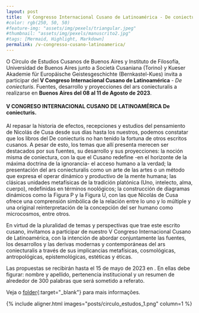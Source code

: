 ```yaml
---
layout: post
title:  V Congresso Internacional Cusano de Latinoamérica - De coniecturis
#color: rgb(250, 50, 50)
#feature-img: "assets/img/pexels/triangular.jpeg"
#thumbnail: "assets/img/pexels/manuscrito2.jpg"
#tags: [Mermaid, Highlight, Markdown]
permalink: /v-congresso-cusano-latinoamerica/
---
```


<p>O Círculo de Estudios Cusanos de Buenos Aires y Instituto de Filosofía, Universidad de Buenos Aires junto a Società Cusaniana (Torino) y Kueser Akademie für Europäische Geistesgeschichte (Bernkastel-Kues) invita a participar del <b>V Congreso Internacional Cusano de Latinoamérica</b> - <i>De coniecturis</i>. Fuentes, desarrollo y proyecciones del ars coniecturalis a realizarse en <b>Buenos Aires del 08 al 11 de Agosto de 2023</b>.</p>

#### V CONGRESO INTERNACIONAL CUSANO DE LATINOAMÉRICA De coniecturis. 

<p>Al repasar la historia de efectos, recepciones y estudios del pensamiento de Nicolás de Cusa desde sus días hasta los nuestros, podemos constatar que los libros del De coniecturis no han tenido la fortuna de otros escritos cusanos. A pesar de esto, los temas que allí presenta merecen ser destacados por sus fuentes, su desarrollo y sus proyecciones: la noción misma de coniectura, con la que el Cusano redefine -en el horizonte de la máxima doctrina de la ignorancia- el acceso humano a la verdad; la presentación del ars coniecturalis como un arte de las artes o un método que expresa el operar dinámico y productivo de la mente humana; las clásicas unidades metafísicas de la tradición platónica (Uno, intelecto, alma, cuerpo), redefinidas en términos noológicos; la construcción de diagramas dinámicos como la Figura P y la Figura U, con las que Nicolás de Cusa ofrece una comprensión simbólica de la relación entre lo uno y lo múltiple y una original reinterpretación de la concepción del ser humano como microcosmos, entre otros.</p>

<p>En virtud de la pluralidad de temas y perspectivas que trae este escrito cusano, invitamos a participar de nuestro V Congreso Internacional Cusano de Latinoamérica, con la intención de abordar conjuntamente las fuentes, los desarrollos y las derivas modernas y contemporáneas del ars coniecturalis a través de sus implicancias metafísicas, cosmológicas, antropológicas, epistemológicas, estéticas y éticas.</p>
<p>Las propuestas se recibirán hasta el 15 de mayo de 2023 en <vcongresocusano@gmail.com>. En ellas debe figurar: nombre y apellido, pertenencia institucional y un resumen de alrededor de 300 palabras que será sometido a referato.</p>

Veja o [folder](http://sbefm.com/assets/docs/v_congresso_cusano.pdf){:target="_blank"} para mais informações.

{% include aligner.html images="posts/circulo_estudos_1.png" column=1 %}